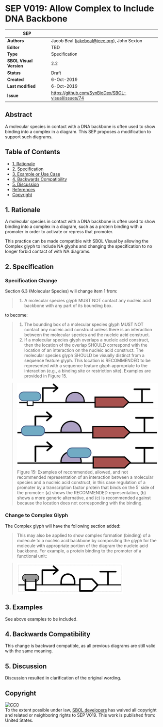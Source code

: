 # SEP V019: Allow Complex to Include DNA Backbone

| SEP | |
| --- | --- |
| **Authors** | Jacob Beal (jakebeal@ieee.org), John Sexton |
| **Editor** | TBD |
| **Type** | Specification |
| **SBOL Visual Version** | 2.2 |
| **Status** | Draft |
| **Created** | 6-Oct-2019 |
| **Last modified** | 6-Oct-2019 |
| **Issue**         | https://github.com/SynBioDex/SBOL-visual/issues/74 |


## Abstract

A molecular species in contact with a DNA backbone is often used to show binding into a complex in a diagram.  This SEP proposes a modification to support such diagrams.

## Table of Contents  <remove TOC if SEP is rather short>
- [1. Rationale](#rationale) 
- [2. Specification](#specification)
- [3. Example or Use Case](#example)
- [4. Backwards Compatibility](#compatibility)
- [5. Discussion](#discussion)
- [References](#references)
- [Copyright](#copyright)

## 1. Rationale <a name="rationale"></a>

A molecular species in contact with a DNA backbone is often used to show binding into a complex in a diagram, such as a protein binding with a promoter in order to activate or repress that promoter.

This practice can be made compatible with SBOL Visual by allowing the Complex glyph to include NA glyphs and changing the specification to no longer forbid contact of with NA diagrams.

## 2. Specification <a name="specification"></a>

### Specification Change

Section 6.3 (Molecular Species) will change item 1 from:

> 1. A molecular species glyph MUST NOT contact any nucleic acid backbone with any part of its bounding box.

to become:

> 1. The bounding box of a molecular species glyph MUST NOT contact any nucleic acid construct unless there is an interaction between the molecular species and the nucleic acid construct.
> 2. If a molecular species glyph overlaps a nucleic acid construct, then the location of the overlap SHOULD correspond with the location of an interaction on the nucleic acid construct. The molecular species glyph SHOULD be visually distinct from a sequence feature glyph. This location is RECOMMENDED to be represented with a sequence feature glyph appropriate to the interaction (e.g., a binding site or restriction site). Examples are provided in Figure 15.

> ![image](img/SEPV019-3-binding.png)
> ![image](img/SEPV019-3-bindpromoter.png)
> ![image](img/SEPV019-3-wronglocation.png)
> Figure 15: Examples of recommended, allowed, and not recommended representation of an interaction between a molecular species and a nucleic acid construct, in this case regulation of a promoter by a transcription factor protein that binds on the 5’ side of the promoter: (a) shows the RECOMMENDED representation, (b) shows a more generic alternative, and (c) is recommended against because the location does not corresponding with the binding.

### Change to Complex Glyph

The Complex glyph will have the following section added:

> This may also be applied to show complex formation (binding) of a molecule to a nucleic acid backbone by compositing the glyph for the molecule with appropriate portion of the diagram the nucleic acid backbone.  For example, a protein binding to the promoter of a functional unit:

> ![glyph example](https://github.com/SynBioDex/SBOL-visual/raw/6d0919e/Glyphs/FunctionalComponents/complex/complex-pdna-specification.png)


## 3. Examples <a name='example'></a>

See above examples to be included.


## 4. Backwards Compatibility <a name='compatibility'></a>

This change is backward compatible, as all previous diagrams are still valid with the same meaning.


## 5. Discussion <a name='discussion'></a>

Discussion resulted in clarification of the original wording.

## Copyright <a name='copyright'></a>

<p xmlns:dct="http://purl.org/dc/terms/" xmlns:vcard="http://www.w3.org/2001/vcard-rdf/3.0#">
  <a rel="license"
     href="http://creativecommons.org/publicdomain/zero/1.0/">
    <img src="http://i.creativecommons.org/p/zero/1.0/88x31.png" style="border-style: none;" alt="CC0" />
  </a>
  <br />
  To the extent possible under law,
  <a rel="dct:publisher"
     href="sbolstandard.org">
    <span property="dct:title">SBOL developers</span></a>
  has waived all copyright and related or neighboring rights to
  <span property="dct:title">SEP V019</span>.
This work is published from:
<span property="vcard:Country" datatype="dct:ISO3166"
      content="US" about="sbolstandard.org">
  United States</span>.
</p>
